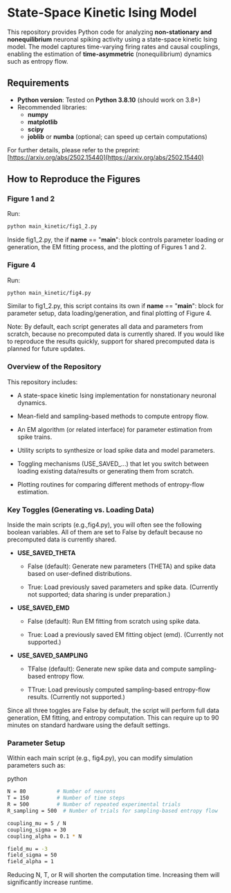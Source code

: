 # State-Space Kinetic Ising Model

This repository provides Python code for analyzing **non-stationary and nonequilibrium** neuronal spiking activity using a state-space kinetic Ising model. The model captures time-varying firing rates and causal couplings, enabling the estimation of **time-asymmetric** (nonequilibrium) dynamics such as entropy flow.

## Requirements

- **Python version**: Tested on **Python 3.8.10** (should work on 3.8+)
- Recommended libraries:
  - **numpy**
  - **matplotlib**
  - **scipy**
  - **joblib** or **numba** (optional; can speed up certain computations)

For further details, please refer to the preprint:  
[https://arxiv.org/abs/2502.15440](https://arxiv.org/abs/2502.15440)

## How to Reproduce the Figures

### Figure 1 and 2

Run:
```bash
python main_kinetic/fig1_2.py
```
Inside fig1_2.py, the if __name__ == "__main__": block controls parameter loading or generation, the EM fitting process, and the plotting of Figures 1 and 2.

### Figure 4
Run:
```bash
python main_kinetic/fig4.py
```
Similar to fig1_2.py, this script contains its own if __name__ == "__main__": block for parameter setup, data loading/generation, and final plotting of Figure 4.

Note: By default, each script generates all data and parameters from scratch, because no precomputed data is currently shared. If you would like to reproduce the results quickly, support for shared precomputed data is planned for future updates.

### Overview of the Repository
This repository includes:

- A state-space kinetic Ising implementation for nonstationary neuronal dynamics.

- Mean-field and sampling-based methods to compute entropy flow.

- An EM algorithm (or related interface) for parameter estimation from spike trains.

- Utility scripts to synthesize or load spike data and model parameters.

- Toggling mechanisms (USE_SAVED_...) that let you switch between loading existing data/results or generating them from scratch.

- Plotting routines for comparing different methods of entropy-flow estimation.

### Key Toggles (Generating vs. Loading Data)
Inside the main scripts (e.g.,fig4.py), you will often see the following boolean variables. All of them are set to False by default because no precomputed data is currently shared.

- **USE_SAVED_THETA**

  - False (default): Generate new parameters (THETA) and spike data based on user-defined distributions.

  - True: Load previously saved parameters and spike data. (Currently not supported; data sharing is under preparation.)

- **USE_SAVED_EMD**

  - False (default): Run EM fitting from scratch using spike data.

  - True: Load a previously saved EM fitting object (emd). (Currently not supported.)

- **USE_SAVED_SAMPLING**

  - TFalse (default): Generate new spike data and compute sampling-based entropy flow.

  - TTrue: Load previously computed sampling-based entropy-flow results. (Currently not supported.)

Since all three toggles are False by default, the script will perform full data generation, EM fitting, and entropy computation. This can require up to 90 minutes on standard hardware using the default settings.

### Parameter Setup
Within each main script (e.g., fig4.py), you can modify simulation parameters such as:

python
```bash
N = 80          # Number of neurons
T = 150         # Number of time steps
R = 500         # Number of repeated experimental trials 
R_sampling = 500  # Number of trials for sampling-based entropy flow

coupling_mu = 5 / N
coupling_sigma = 30
coupling_alpha = 0.1 * N

field_mu = -3
field_sigma = 50
field_alpha = 1
```
Reducing N, T, or R will shorten the computation time.
Increasing them will significantly increase runtime.


